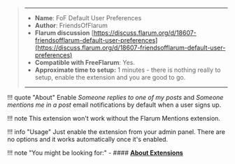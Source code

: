 > ---
> - **Name**: FoF Default User Preferences
> - **Author**: FriendsOfFlarum
> - **Flarum discussion** [https://discuss.flarum.org/d/18607-friendsofflarum-default-user-preferences](https://discuss.flarum.org/d/18607-friendsofflarum-default-user-preferences)
> - **Compatible with FreeFlarum**: Yes.
> - **Approximate time to setup:** 1 minutes - there is nothing really to setup, enable the extension and you are good to go.
>
> ---

!!! quote "About"
    Enable *Someone replies to one of my posts* and *Someone mentions me in a post* email notifications by default when a user signs up.
    
!!! note
    This extension won't work without the Flarum Mentions extension.
    
!!! info "Usage"
    Just enable the extension from your admin panel. There are no options and it works automatically once it's enabled.

!!! note "You might be looking for:"
    - #### **[About Extensions](/docs/how-to/extensions/about-extensions/)**
